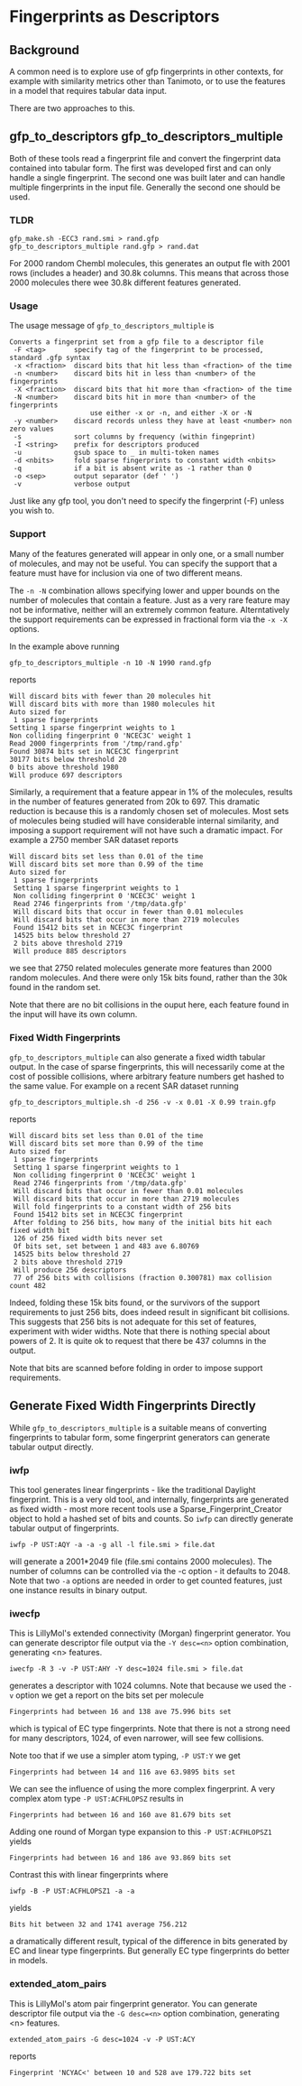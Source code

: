 # Fingerprints as Descriptors

## Background

A common need is to explore use of gfp fingerprints in other contexts, for
example with similarity metrics other than Tanimoto, or to use the features
in a model that requires tabular data input.

There are two approaches to this.

## gfp_to_descriptors gfp_to_descriptors_multiple

Both of these tools read a fingerprint file and convert the fingerprint 
data contained into tabular form. The first was developed first and can
only handle a single fingerprint. The second one was built later and can
handle multiple fingerprints in the input file. Generally the second one
should be used.

### TLDR
```
gfp_make.sh -ECC3 rand.smi > rand.gfp
gfp_to_descriptors_multiple rand.gfp > rand.dat
```
For 2000 random Chembl molecules, this generates an output fle with 2001 rows
(includes a header) and 30.8k columns. This means that across those 2000
molecules there wee 30.8k different features generated.

### Usage
The usage message of `gfp_to_descriptors_multiple` is 
```
Converts a fingerprint set from a gfp file to a descriptor file
 -F <tag>       specify tag of the fingerprint to be processed, standard .gfp syntax
 -x <fraction>  discard bits that hit less than <fraction> of the time
 -n <number>    discard bits hit in less than <number> of the fingerprints
 -X <fraction>  discard bits that hit more than <fraction> of the time
 -N <number>    discard bits hit in more than <number> of the fingerprints
                    use either -x or -n, and either -X or -N
 -y <number>    discard records unless they have at least <number> non zero values
 -s             sort columns by frequency (within fingeprint)
 -I <string>    prefix for descriptors produced
 -u             gsub space to _ in multi-token names
 -d <nbits>     fold sparse fingerprints to constant width <nbits>
 -q             if a bit is absent write as -1 rather than 0
 -o <sep>       output separator (def ' ')
 -v             verbose output
```
Just like any gfp tool, you don't need to specify the fingerprint (-F)
unless you wish to.

### Support
Many of the features generated will appear in only one, or a small number of
molecules, and may not be useful. You can specify the support that a feature
must have for inclusion via one of two different means.

The `-n -N` combination allows specifying lower and upper bounds on the number
of molecules that contain a feature. Just as a very rare feature may not be
informative, neither will an extremely common feature. Alterntatively the
support requirements can be expressed in fractional form via the `-x -X` options.

In the example above running
```
gfp_to_descriptors_multiple -n 10 -N 1990 rand.gfp 
```
reports
```
Will discard bits with fewer than 20 molecules hit
Will discard bits with more than 1980 molecules hit
Auto sized for
 1 sparse fingerprints
Setting 1 sparse fingerprint weights to 1
Non colliding fingerprint 0 'NCEC3C' weight 1
Read 2000 fingerprints from '/tmp/rand.gfp'
Found 30874 bits set in NCEC3C fingerprint
30177 bits below threshold 20
0 bits above threshold 1980
Will produce 697 descriptors
```
Similarly, a requirement that a feature appear in 1% of the molecules, results in
the number of features generated from 20k to 697. This dramatic reduction is
because this is a randomly chosen set of molecules. Most sets of molecules
being studied will have considerable internal similarity, and imposing
a support requirement will not have such a dramatic impact. For example
a 2750 member SAR dataset reports
```
Will discard bits set less than 0.01 of the time
Will discard bits set more than 0.99 of the time
Auto sized for
 1 sparse fingerprints
 Setting 1 sparse fingerprint weights to 1
 Non colliding fingerprint 0 'NCEC3C' weight 1
 Read 2746 fingerprints from '/tmp/data.gfp'
 Will discard bits that occur in fewer than 0.01 molecules
 Will discard bits that occur in more than 2719 molecules
 Found 15412 bits set in NCEC3C fingerprint
 14525 bits below threshold 27
 2 bits above threshold 2719
 Will produce 885 descriptors
```
we see that 2750 related molecules generate more features than 2000 random molecules.
And there were only 15k bits found, rather than the 30k found in the random set.

Note that there are no bit collisions in the ouput here, each feature found in the
input will have its own column.

### Fixed Width Fingerprints
`gfp_to_descriptors_multiple` can also generate a fixed width tabular output.
In the case of sparse fingerprints, this will necessarily come at the cost of
possible collisions, where arbitrary feature numbers get hashed to the same
value. For example on a recent SAR dataset running
```
gfp_to_descriptors_multiple.sh -d 256 -v -x 0.01 -X 0.99 train.gfp
```
reports
```
Will discard bits set less than 0.01 of the time
Will discard bits set more than 0.99 of the time
Auto sized for
 1 sparse fingerprints
 Setting 1 sparse fingerprint weights to 1
 Non colliding fingerprint 0 'NCEC3C' weight 1
 Read 2746 fingerprints from '/tmp/data.gfp'
 Will discard bits that occur in fewer than 0.01 molecules
 Will discard bits that occur in more than 2719 molecules
 Will fold fingerprints to a constant width of 256 bits
 Found 15412 bits set in NCEC3C fingerprint
 After folding to 256 bits, how many of the initial bits hit each fixed width bit
 126 of 256 fixed width bits never set
 Of bits set, set between 1 and 483 ave 6.80769
 14525 bits below threshold 27
 2 bits above threshold 2719
 Will produce 256 descriptors
 77 of 256 bits with collisions (fraction 0.300781) max collision count 482
```
Indeed, folding these 15k bits found, or the survivors of the support requirements
to just 256 bits, does indeed result in significant bit collisions. This suggests
that 256 bits is not adequate for this set of features, experiment with wider
widths. Note that there is nothing special about powers of 2. It is quite ok to
request that there be 437 columns in the output.

Note that bits are scanned before folding in order to impose support requirements.

## Generate Fixed Width Fingerprints Directly
While `gfp_to_descriptors_multiple` is a suitable means of converting fingerprints
to tabular form, some fingerprint generators can generate tabular output
directly.

### iwfp
This tool generates linear fingerprints - like the traditional Daylight fingerprint.
This is a very old tool, and internally, fingerprints are generated as fixed width -
most more recent tools use a Sparse_Fingerprint_Creator object to hold a hashed
set of bits and counts. So `iwfp` can directly generate tabular output of fingerprints.
```
iwfp -P UST:AQY -a -a -g all -l file.smi > file.dat
```
will generate a 2001*2049 file (file.smi contains 2000 molecules). The number
of columns can be controlled via the -c option - it defaults to 2048. Note that
two `-a` options are needed in order to get counted features, just one instance
results in binary output.

### iwecfp
This is LillyMol's extended connectivity (Morgan) fingerprint generator. You can
generate descriptor file output via the `-Y desc=<n>` option combination, generating
\<n\> features.

```
iwecfp -R 3 -v -P UST:AHY -Y desc=1024 file.smi > file.dat
```
generates a descriptor with 1024 columns. Note that because we used the `-v` option
we get a report on the bits set per molecule
```
Fingerprints had between 16 and 138 ave 75.996 bits set
```
which is typical of EC type fingerprints. Note that there is not a strong need
for many descriptors, 1024, of even narrower, will see few collisions.

Note too that if we use a simpler atom typing, `-P UST:Y` we get
```
Fingerprints had between 14 and 116 ave 63.9895 bits set
```
We can see the influence of using the more complex fingerprint. A very
complex atom type `-P UST:ACFHLOPSZ` results in
```
Fingerprints had between 16 and 160 ave 81.679 bits set
```
Adding one round of Morgan type expansion to this `-P UST:ACFHLOPSZ1` yields
```
Fingerprints had between 16 and 186 ave 93.869 bits set
```
Contrast this with linear fingerprints where
```
iwfp -B -P UST:ACFHLOPSZ1 -a -a
```
yields
```
Bits hit between 32 and 1741 average 756.212
```
a dramatically different result, typical of the difference in bits generated
by EC and linear type fingerprints. But generally EC type fingerprints do better
in models.


### extended_atom_pairs
This is LillyMol's atom pair fingerprint generator. You can generate descriptor
file output via the `-G desc=<n>` option combination, generating \<n\> features.

```
extended_atom_pairs -G desc=1024 -v -P UST:ACY
```
reports
```
Fingerprint 'NCYAC<' between 10 and 528 ave 179.722 bits set
```
